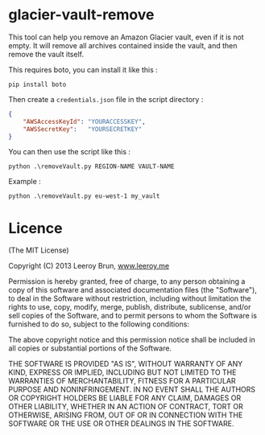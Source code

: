 glacier-vault-remove
======================

This tool can help you remove an Amazon Glacier vault, even if it is not empty.
It will remove all archives contained inside the vault, and then remove the vault itself.

This requires boto, you can install it like this :

```shell
pip install boto
```

Then create a `credentials.json` file in the script directory :

```json
{
	"AWSAccessKeyId": "YOURACCESSKEY",
	"AWSSecretKey":   "YOURSECRETKEY"
}
```

You can then use the script like this :

```shell
python .\removeVault.py REGION-NAME VAULT-NAME
```

Example :

```shell
python .\removeVault.py eu-west-1 my_vault
```

Licence
======================
(The MIT License)

Copyright (C) 2013 Leeroy Brun, www.leeroy.me

Permission is hereby granted, free of charge, to any person obtaining a copy of this software and associated documentation files (the "Software"), to deal in the Software without restriction, including without limitation the rights to use, copy, modify, merge, publish, distribute, sublicense, and/or sell copies of the Software, and to permit persons to whom the Software is furnished to do so, subject to the following conditions:

The above copyright notice and this permission notice shall be included in all copies or substantial portions of the Software.

THE SOFTWARE IS PROVIDED "AS IS", WITHOUT WARRANTY OF ANY KIND, EXPRESS OR IMPLIED, INCLUDING BUT NOT LIMITED TO THE WARRANTIES OF MERCHANTABILITY, FITNESS FOR A PARTICULAR PURPOSE AND NONINFRINGEMENT. IN NO EVENT SHALL THE AUTHORS OR COPYRIGHT HOLDERS BE LIABLE FOR ANY CLAIM, DAMAGES OR OTHER LIABILITY, WHETHER IN AN ACTION OF CONTRACT, TORT OR OTHERWISE, ARISING FROM, OUT OF OR IN CONNECTION WITH THE SOFTWARE OR THE USE OR OTHER DEALINGS IN THE SOFTWARE.
